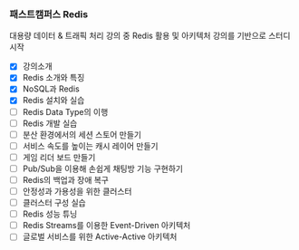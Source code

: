 ### 패스트캠퍼스 Redis

대용량 데이터 & 트래픽 처리 강의 중 Redis 활용 및 아키텍처 강의를 기반으로 스터디 시작

- [x] 강의소개
- [x] Redis 소개와 특징
- [x] NoSQL과 Redis
- [x] Redis 설치와 실습
- [ ] Redis Data Type의 이행
- [ ] Redis 개발 실습
- [ ] 분산 환경에서의 세션 스토어 만들기
- [ ] 서비스 속도를 높이는 캐시 레이어 만들기
- [ ] 게임 리더 보드 만들기
- [ ] Pub/Sub을 이용해 손쉽게 채팅방 기능 구현하기
- [ ] Redis의 백업과 장애 복구
- [ ] 안정성과 가용성을 위한 클러스터
- [ ] 클러스터 구성 실습
- [ ] Redis 성능 튜닝
- [ ] Redis Streams를 이용한 Event-Driven 아키텍처
- [ ] 글로벌 서비스를 위한 Active-Active 아키텍처